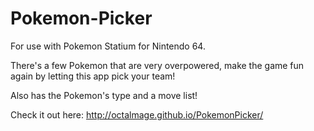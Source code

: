 Pokemon-Picker
==============

For use with Pokemon Statium for Nintendo 64. 

There's a few Pokemon that are very overpowered, make the game fun again by letting this app pick your team! 

Also has the Pokemon's type and a move list! 

Check it out here: 
http://octalmage.github.io/PokemonPicker/
